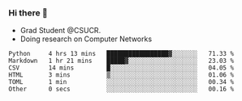 ### Hi there 👋
- Grad Student @CSUCR. 
- Doing research on Computer Networks
<!--START_SECTION:waka-->

```text
Python     4 hrs 13 mins   █████████████████▓░░░░░░░   71.33 %
Markdown   1 hr 21 mins    █████▓░░░░░░░░░░░░░░░░░░░   23.03 %
CSV        14 mins         █░░░░░░░░░░░░░░░░░░░░░░░░   04.05 %
HTML       3 mins          ▒░░░░░░░░░░░░░░░░░░░░░░░░   01.06 %
TOML       1 min           ░░░░░░░░░░░░░░░░░░░░░░░░░   00.34 %
Other      0 secs          ░░░░░░░░░░░░░░░░░░░░░░░░░   00.16 %
```

<!--END_SECTION:waka-->
<!--
**jluo117/jluo117** is a ✨ _special_ ✨ repository because its `README.md` (this file) appears on your GitHub profile.

Here are some ideas to get you started:

- 🔭 I’m currently working on ...
- 🌱 I’m currently learning ...
- 👯 I’m looking to collaborate on ...
- 🤔 I’m looking for help with ...
- 💬 Ask me about ...
- 📫 How to reach me: ...
- 😄 Pronouns: ...
- ⚡ Fun fact: ...
-->

